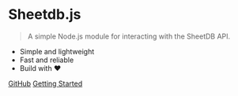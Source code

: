 # Sheetdb.js

> A simple Node.js module for interacting with the SheetDB API.

- Simple and lightweight
- Fast and reliable
- Build with ❤

[GitHub](https://github.com/lassv/sheetdb.js)
[Getting Started](#sheetdbjs)
